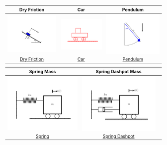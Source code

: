 | Dry Friction                           | Car                         | Pendulum                         |
|:--------------------------------------:|:---------------------------:|:--------------------------------:|
| ![](Gallery/dryfriction.svg)           |  ![](Gallery/car.svg)       | ![](Gallery/pendulum.svg)        |
|[Dry Friction](Gallery/dryfriction.yml) | [Car](Gallery/car.yml)      | [Pendulum](Gallery/pendulum.yml) |

| Spring Mass                            | Spring Dashpot Mass                             |                                  |
|:--------------------------------------:|:-----------------------------------------------:|:--------------------------------:|
| ![](Gallery/springmass.svg)            |  ![](Gallery/springdashpotmass.svg)             |                                  |
|[Spring](Gallery/springmass.yml)        | [Spring Dashpot](Gallery/springdashpotmass.yml) |                                  |